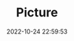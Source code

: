 ---
weight: 1
images:
- /images/edited/200.jpeg
title: Picture
date: 2022-10-24 22:59:53
tags: [luminar neo,work,person,dog,car]
---